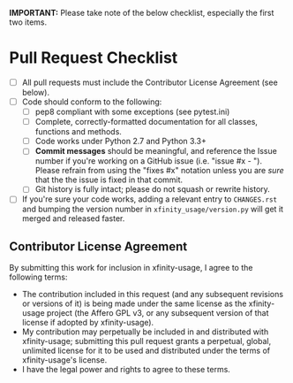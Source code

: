 __IMPORTANT:__ Please take note of the below checklist, especially the first two items.

# Pull Request Checklist

- [ ] All pull requests must include the Contributor License Agreement (see below).
- [ ] Code should conform to the following:
    - [ ] pep8 compliant with some exceptions (see pytest.ini)
    - [ ] Complete, correctly-formatted documentation for all classes, functions and methods.
    - [ ] Code works under Python 2.7 and Python 3.3+
    - [ ] **Commit messages** should be meaningful, and reference the Issue number
      if you're working on a GitHub issue (i.e. "issue #x - <message>"). Please
      refrain from using the "fixes #x" notation unless you are *sure* that the
      the issue is fixed in that commit.
    - [ ] Git history is fully intact; please do not squash or rewrite history.
- [ ] If you're sure your code works, adding a relevant entry to ``CHANGES.rst`` and
  bumping the version number in ``xfinity_usage/version.py`` will get it merged and
  released faster.

## Contributor License Agreement

By submitting this work for inclusion in xfinity-usage, I agree to the following terms:

* The contribution included in this request (and any subsequent revisions or versions of it)
  is being made under the same license as the xfinity-usage project (the Affero GPL v3,
  or any subsequent version of that license if adopted by xfinity-usage).
* My contribution may perpetually be included in and distributed with xfinity-usage; submitting
  this pull request grants a perpetual, global, unlimited license for it to be used and distributed
  under the terms of xfinity-usage's license.
* I have the legal power and rights to agree to these terms.
